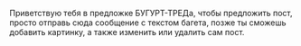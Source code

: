 Приветствую тебя в предложке БУГУРТ-ТРЕДа, чтобы предложить пост, просто отправь сюда сообщение с текстом багета, позже ты сможешь добавить картинку, а также изменить или удалить сам пост. 